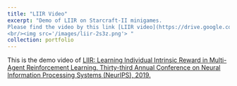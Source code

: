 ```yaml
---
title: "LIIR Video"
excerpt: "Demo of LIIR on Starcraft-II minigames. 
Please find the video by this link [LIIR video](https://drive.google.com/open?id=1JZFRF2cDoBQLzgxRg3I2fgAAnLEvH-01). 
<br/><img src='/images/liir-2s3z.png'> "
collection: portfolio
---
```


This is the demo video of [LIIR: Learning Individual Intrinsic
Reward in Multi-Agent Reinforcement Learning. Thirty-third Annual Conference on Neural Information
Processing Systems (NeurIPS), 2019.](http://papers.nips.cc/paper/8691-liir-learning-individual-intrinsic-reward-in-multi-agent-reinforcement-learning.pdf)

